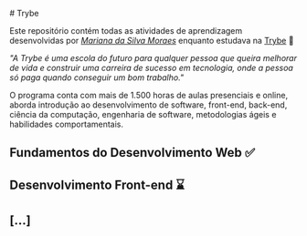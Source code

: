 ﻿﻿﻿﻿﻿# Trybe

Este repositório contém todas as atividades de aprendizagem desenvolvidas por _[Mariana da Silva Moraes](https://www.linkedin.com/in/mariana-moraes-87394920a/)_ enquanto estudava na [Trybe](https://www.betrybe.com/) :rocket:

_"A Trybe é uma escola do futuro para qualquer pessoa que queira melhorar de vida e construir uma carreira de sucesso em tecnologia, onde a pessoa só paga quando conseguir um bom trabalho."_

O programa conta com mais de 1.500 horas de aulas presenciais e online, aborda introdução ao desenvolvimento de software, front-end, back-end, ciência da computação, engenharia de software, metodologias ágeis e habilidades comportamentais.

## Fundamentos do Desenvolvimento Web :white_check_mark:

## Desenvolvimento Front-end :hourglass:



<h2> [...] </h2>

